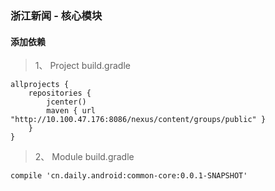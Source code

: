 ### 浙江新闻 - 核心模块

#### 添加依赖
> 1、 Project build.gradle  

```
allprojects {
    repositories {
        jcenter()
        maven { url "http://10.100.47.176:8086/nexus/content/groups/public" }
    }
}
```
> 2、 Module build.gradle  

```
compile 'cn.daily.android:common-core:0.0.1-SNAPSHOT'

```